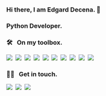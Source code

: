 ### Hi there, I am Edgard Decena. 👋
### Python Developer.

<!--
**ejdecena/ejdecena** is a ✨ _special_ ✨ repository because its `README.md` (this file) appears on your GitHub profile.

Here are some ideas to get you started:

- 🔭 I’m currently working on ...
- 🌱 I’m currently learning ...
- 👯 I’m looking to collaborate on ...
- 🤔 I’m looking for help with ...
- 💬 Ask me about ...
- 📫 How to reach me: ...
- 😄 Pronouns: ...
- ⚡ Fun fact: ...
-->
### 🛠 &nbsp; On my toolbox.

<img src="https://img.shields.io/static/v1?message=Linux&label=&style=flat&logo=Linux&color=f8f5f5&labelColor=f8f5f5&logoColor=666666"/>&nbsp;
<img src="https://img.shields.io/static/v1?message=Python&label=&style=flat&logo=Python&color=f8f5f5&labelColor=f8f5f5&logoColor=666666"/>&nbsp;
<img src="https://img.shields.io/static/v1?message=Docker&label=&style=flat&logo=Docker&color=f8f5f5&labelColor=f8f5f5&logoColor=666666"/>&nbsp;
<img src="https://img.shields.io/static/v1?message=Git&label=&style=flat&logo=Git&color=f8f5f5&labelColor=f8f5f5&logoColor=666666"/>&nbsp;
<img src="https://img.shields.io/static/v1?message=PostgreSQL&label=&style=flat&logo=PostgreSQL&color=f8f5f5&labelColor=f8f5f5&logoColor=666666"/>&nbsp;
<img src="https://img.shields.io/static/v1?message=MongoDB&label=&style=flat&logo=MongoDB&color=f8f5f5&labelColor=f8f5f5&logoColor=666666"/>&nbsp;
<img src="https://img.shields.io/static/v1?message=Redis&label=&style=flat&logo=Redis&color=f8f5f5&labelColor=f8f5f5&logoColor=666666"/>&nbsp;
<img src="https://img.shields.io/static/v1?message=Flask&label=&style=flat&logo=Flask&color=f8f5f5&labelColor=f8f5f5&logoColor=666666"/>&nbsp;
<img src="https://img.shields.io/static/v1?message=FastAPI&label=&style=flat&logo=FastAPI&color=f8f5f5&labelColor=f8f5f5&logoColor=666666"/>&nbsp;
<img src="https://img.shields.io/static/v1?message=Github Actions&label=&style=flat&logo=Github Actions&color=f8f5f5&labelColor=f8f5f5&logoColor=666666"/>&nbsp;

### 🤝🏻 &nbsp; Get in touch.

<a href="https://linkedin.com/in/ejdecena"><img src="https://img.shields.io/static/v1?message=LinkedIn&label=&style=flat&logo=LinkedIn&color=0A66C2&labelColor=0A66C2&logoColor=ffffff"/></a>&nbsp;
<a href="https://twitter.com/ejdecena"><img src="https://img.shields.io/static/v1?message=Twitter&label=&style=flat&logo=Twitter&color=1DA1F2&labelColor=1DA1F2&logoColor=ffffff"/></a>&nbsp;
<a href="https://instagram.com/ejdecena"><img src="https://img.shields.io/static/v1?message=Instagram&label=&style=flat&logo=Instagram&color=E4405F&labelColor=E4405F&logoColor=ffffff"/></a>&nbsp;
